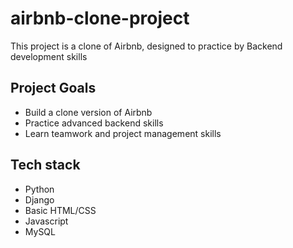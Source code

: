 # airbnb-clone-project
This project is a  clone of Airbnb, designed to practice by Backend development skills

## Project Goals
- Build a clone version of Airbnb
- Practice advanced backend skills
- Learn teamwork and project management skills

## Tech stack
- Python
- Django
- Basic HTML/CSS
- Javascript
- MySQL

